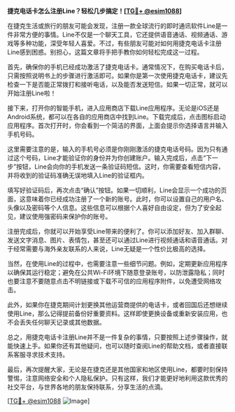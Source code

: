 **捷克电话卡怎么注册Line？轻松几步搞定！[[TG💪+ @esim1088](https://t.me/s/esim1088)]**

在捷克生活或旅行的朋友可能会发现，注册一款全球流行的即时通讯软件Line是一件非常方便的事情。Line不仅是一个聊天工具，它还提供语音通话、视频通话、游戏等多种功能，深受年轻人喜爱。不过，有些朋友可能对如何用捷克电话卡注册Line感到困惑。别担心，这篇文章将手把手教你如何轻松完成这一过程。

首先，确保你的手机已经成功激活了捷克电话卡。通常情况下，在购买电话卡后，只需按照说明书上的步骤进行激活即可。如果你是第一次使用捷克电话卡，建议先检查一下是否能正常拨打和接听电话，以及能否发送短信。如果一切正常，就可以开始注册Line啦！

接下来，打开你的智能手机，进入应用商店下载Line应用程序。无论是iOS还是Android系统，都可以在各自的应用商店中找到Line。下载完成后，点击图标启动应用程序。首次打开时，你会看到一个简洁的界面，上面会提示你选择语言并输入手机号码。

这里需要注意的是，输入的手机号必须是你刚刚激活的捷克电话号码。因为只有通过这个号码，Line才能验证你的身份并为你创建账户。输入完成后，点击“下一步”按钮，Line会向你的手机发送一条验证码短信。这时，你需要查看短信内容，并将收到的验证码准确无误地填入Line的验证框内。

填写好验证码后，再次点击“确认”按钮。如果一切顺利，Line会显示一个成功的页面，这意味着你已经成功注册了一个新的账号。此时，你可以设置自己的用户名、头像以及密码等个人信息。这些信息可以根据个人喜好自由设定，但为了安全起见，建议使用强密码来保护你的账号。

注册完成后，你就可以开始享受Line带来的便利了。你可以添加好友、加入群聊、发送文字消息、图片、表情包，甚至还可以通过Line进行视频通话和语音通话。对于经常需要与海外亲友联系的人来说，Line无疑是一个性价比极高的选择。

当然，在使用Line的过程中，也需要注意一些细节问题。例如，定期更新应用程序以确保其运行稳定；避免在公共Wi-Fi环境下随意登录账号，以防泄露隐私；同时也要注意不要随意点击不明链接或下载不可信的应用程序附件，以免遭受网络攻击。

此外，如果你在捷克期间计划更换其他运营商提供的电话卡，或者回国后还想继续使用Line，那么记得提前备份好重要资料。这样即使更换设备或重新安装应用，也不会丢失任何聊天记录或其他数据。

总之，用捷克电话卡注册Line并不是一件复杂的事情，只要按照上述步骤操作，就能快速上手。如果你还有其他疑问，也可以随时查阅Line的帮助文档，或者直接联系客服寻求技术支持。

最后，再次提醒大家，无论是在捷克还是其他国家和地区使用Line，都要时刻保持警惕，注意网络安全和个人隐私保护。只有这样，我们才能更好地利用这款优秀的社交平台，与世界各地的朋友保持联系，分享生活的点滴。

[[TG💪+ @esim1088](https://t.me/s/esim1088) ![Image](https://i.postimg.cc/4NQfJmqS/Snipaste-2025-05-13-00-14-12.png)]